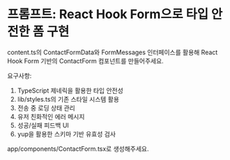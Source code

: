 # 프롬프트: React Hook Form으로 타입 안전한 폼 구현

content.ts의 ContactFormData와 FormMessages 인터페이스를 활용해
React Hook Form 기반의 ContactForm 컴포넌트를 만들어주세요.

요구사항:
1. TypeScript 제네릭을 활용한 타입 안전성
2. lib/styles.ts의 기존 스타일 시스템 활용
3. 전송 중 로딩 상태 관리
4. 유저 친화적인 에러 메시지
5. 성공/실패 피드백 UI
6. yup을 활용한 스키마 기반 유효성 검사

app/components/ContactForm.tsx로 생성해주세요.